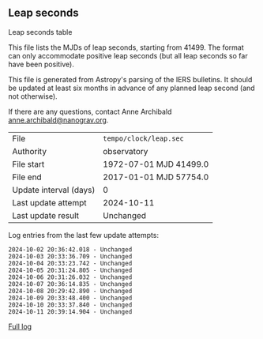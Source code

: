 
## Leap seconds

Leap seconds table

This file lists the MJDs of leap seconds, starting from 41499.
The format can only accommodate positive leap seconds (but all
leap seconds so far have been positive).

This file is generated from Astropy's parsing of the IERS
bulletins. It should be updated at least six months in advance
of any planned leap second (and not otherwise).

If there are any questions, contact Anne Archibald
<anne.archibald@nanograv.org>.

|     |     |
|:--- |:--- |
| File | `tempo/clock/leap.sec` |
| Authority | observatory |
| File start | 1972-07-01 MJD 41499.0 |
| File end | 2017-01-01 MJD 57754.0 |
| Update interval (days) | 0 |
| Last update attempt | 2024-10-11 |
| Last update result | Unchanged |

Log entries from the last few update attempts:
```
2024-10-02 20:36:42.018 - Unchanged
2024-10-03 20:33:36.709 - Unchanged
2024-10-04 20:33:23.742 - Unchanged
2024-10-05 20:31:24.805 - Unchanged
2024-10-06 20:31:26.032 - Unchanged
2024-10-07 20:36:14.835 - Unchanged
2024-10-08 20:29:42.890 - Unchanged
2024-10-09 20:33:48.400 - Unchanged
2024-10-10 20:33:37.840 - Unchanged
2024-10-11 20:39:14.904 - Unchanged
```
[Full log](https://raw.githubusercontent.com/ipta/pulsar-clock-corrections/main/log/tempo/clock/leap.sec.log)
